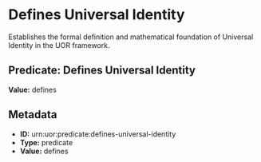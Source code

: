 # Defines Universal Identity

Establishes the formal definition and mathematical foundation of Universal Identity in the UOR framework.

## Predicate: Defines Universal Identity

**Value:** defines

## Metadata

- **ID:** urn:uor:predicate:defines-universal-identity
- **Type:** predicate
- **Value:** defines
